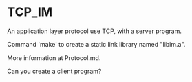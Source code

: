 # TCP_IM
An application layer protocol use TCP, with a server program.

Command 'make' to create a static link library named "libim.a".

More information at Protocol.md.

Can you create a client program?
